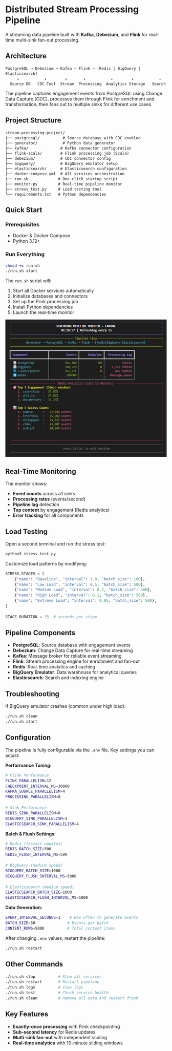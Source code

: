 # Distributed Stream Processing Pipeline

A streaming data pipeline built with **Kafka**, **Debezium**, and **Flink** for real-time multi-sink fan-out processing.

## Architecture

```
PostgreSQL → Debezium → Kafka → Flink → [Redis | BigQuery | Elasticsearch]
     ↓           ↓        ↓       ↓           ↓        ↓           ↓
  Source DB   CDC Tool  Stream  Processing  Analytics Storage   Search
```

The pipeline captures engagement events from PostgreSQL using Change Data Capture (CDC), processes them through Flink for enrichment and transformation, then fans out to multiple sinks for different use cases.

## Project Structure

```
stream-processing-project/
├── postgresql/          # Source database with CDC enabled
├── generator/           # Python data generator 
├── kafka/              # Kafka connector configuration
├── flink-scala/        # Flink processing job (Scala)
├── debezium/           # CDC connector config
├── bigquery/           # BigQuery emulator setup
├── elasticsearch/      # Elasticsearch configuration
├── docker-compose.yml  # All services orchestration
├── run.sh             # One-click startup script
├── monitor.py         # Real-time pipeline monitor
├── stress_test.py     # Load testing tool
└── requirements.txt   # Python dependencies
```

## Quick Start

### Prerequisites
- Docker & Docker Compose
- Python 3.12+

### Run Everything
```bash
chmod +x run.sh
./run.sh start
```

The `run.sh` script will:
1. Start all Docker services automatically
2. Initialize databases and connectors
3. Set up the Flink processing job
4. Install Python dependencies
5. Launch the real-time monitor

![Pipeline Monitor](img/monitor.png)

## Real-Time Monitoring

The monitor shows:
- **Event counts** across all sinks
- **Processing rates** (events/second)
- **Pipeline lag** detection
- **Top content** by engagement (Redis analytics)
- **Error tracking** for all components

## Load Testing

Open a second terminal and run the stress test:

```bash
python3 stress_test.py
```

Customize load patterns by modifying:

```python
STRESS_STAGES = [
    {"name": "Baseline", "interval": 1.0, "batch_size": 100},      
    {"name": "Low Load", "interval": 0.5, "batch_size": 500},       
    {"name": "Medium Load", "interval": 0.2, "batch_size": 500}, 
    {"name": "High Load", "interval": 0.1, "batch_size": 500},   
    {"name": "Extreme Load", "interval": 0.05, "batch_size": 500},
]

STAGE_DURATION = 15  # seconds per stage
```

## Pipeline Components

- **PostgreSQL**: Source database with engagement events
- **Debezium**: Change Data Capture for real-time streaming
- **Kafka**: Message broker for reliable event streaming
- **Flink**: Stream processing engine for enrichment and fan-out
- **Redis**: Real-time analytics and caching
- **BigQuery Emulator**: Data warehouse for analytical queries
- **Elasticsearch**: Search and indexing engine

## Troubleshooting

If BigQuery emulator crashes (common under high load):
```bash
./run.sh clean
./run.sh start
```

## Configuration

The pipeline is fully configurable via the `.env` file. Key settings you can adjust:

**Performance Tuning:**
```bash
# Flink Performance
FLINK_PARALLELISM=12
CHECKPOINT_INTERVAL_MS=30000
KAFKA_SOURCE_PARALLELISM=4
PROCESSING_PARALLELISM=8

# Sink Performance  
REDIS_SINK_PARALLELISM=6
BIGQUERY_SINK_PARALLELISM=3
ELASTICSEARCH_SINK_PARALLELISM=4
```

**Batch & Flush Settings:**
```bash
# Redis (fastest updates)
REDIS_BATCH_SIZE=500
REDIS_FLUSH_INTERVAL_MS=500

# BigQuery (medium speed)
BIGQUERY_BATCH_SIZE=1000
BIGQUERY_FLUSH_INTERVAL_MS=5000

# Elasticsearch (medium speed)
ELASTICSEARCH_BATCH_SIZE=1000
ELASTICSEARCH_FLUSH_INTERVAL_MS=5000
```

**Data Generation:**
```bash
EVENT_INTERVAL_SECONDS=1    # How often to generate events
BATCH_SIZE=50              # Events per batch
CONTENT_ROWS=5000          # Total content items
```

After changing `.env` values, restart the pipeline:
```bash
./run.sh restart
```

## Other Commands

```bash
./run.sh stop          # Stop all services
./run.sh restart       # Restart pipeline
./run.sh logs          # View logs
./run.sh test          # Check service health
./run.sh clean         # Remove all data and restart fresh
```

## Key Features

- **Exactly-once processing** with Flink checkpointing
- **Sub-second latency** for Redis updates
- **Multi-sink fan-out** with independent scaling
- **Real-time analytics** with 10-minute sliding windows
